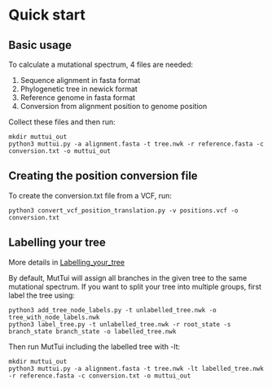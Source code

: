 # Quick start

## Basic usage

To calculate a mutational spectrum, 4 files are needed:
1) Sequence alignment in fasta format
2) Phylogenetic tree in newick format
3) Reference genome in fasta format
4) Conversion from alignment position to genome position

Collect these files and then run:

```
mkdir muttui_out
python3 muttui.py -a alignment.fasta -t tree.nwk -r reference.fasta -c conversion.txt -o muttui_out
```

## Creating the position conversion file

To create the conversion.txt file from a VCF, run:

```
python3 convert_vcf_position_translation.py -v positions.vcf -o conversion.txt
```

## Labelling your tree

More details in [Labelling_your_tree](https://github.com/chrisruis/MutTui/tree/main/docs/Labelling_your_tree)

By default, MutTui will assign all branches in the given tree to the same mutational spectrum. If you want to split your tree into multiple groups, first label the tree using:

```
python3 add_tree_node_labels.py -t unlabelled_tree.nwk -o tree_with_node_labels.nwk
python3 label_tree.py -t unlabelled_tree.nwk -r root_state -s branch_state branch_state -o labelled_tree.nwk
```

Then run MutTui including the labelled tree with -lt:

```
mkdir muttui_out
python3 muttui.py -a alignment.fasta -t tree.nwk -lt labelled_tree.nwk -r reference.fasta -c conversion.txt -o muttui_out
```
